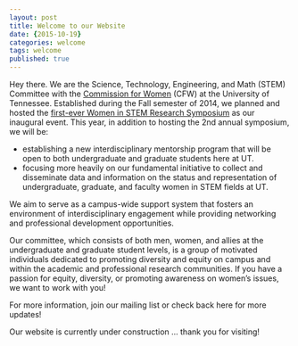 ```yaml
---
layout: post
title: Welcome to our Website
date: {2015-10-19}
categories: welcome
tags: welcome
published: true
---
```


Hey there. We are the Science, Technology, Engineering, and Math (STEM) Committee with the [Commission for Women](http://cfw.utk.edu/) (CFW) at the University of Tennessee. 
Established during the Fall semester of 2014, we planned and hosted the [first-ever Women in STEM Research Symposium](/symposium/2015/02/13/first-annual-women-in-stem-research-symposium.html) as our inaugural event. 
This year, in addition to hosting the 2nd annual symposium, we will be: 

- establishing a new interdisciplinary mentorship program that will be open to both undergraduate and graduate students here at UT. 
- focusing more heavily on our fundamental initiative to collect and disseminate data and information on the status and representation of undergraduate, graduate, and faculty women in STEM fields at UT. 

We aim to serve as a campus-wide support system that fosters an environment of interdisciplinary engagement while providing networking and professional development opportunities. 

Our committee, which consists of both men, women, and allies at the undergraduate and graduate student levels, is a group of motivated individuals dedicated to promoting diversity and equity on campus and within the academic and professional research communities. 
If you have a passion for equity, diversity, or promoting awareness on women’s issues, we want to work with you! 

For more information, join our mailing list or check back here for more updates!

Our website is currently under construction ... thank you for visiting!